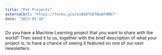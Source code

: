 ```yaml
---
title: "Pet Projects"
externalUrl: "https://forms.gle/eiW28TGETBu6F4ME7"
date: "2023-01-16"
---
```


Do you have a Machine Learning project that you want to share with the world? Then send it to us, together with the brief description of what your project is, to have a chance of seeing it featured on one of our next newsletters.

